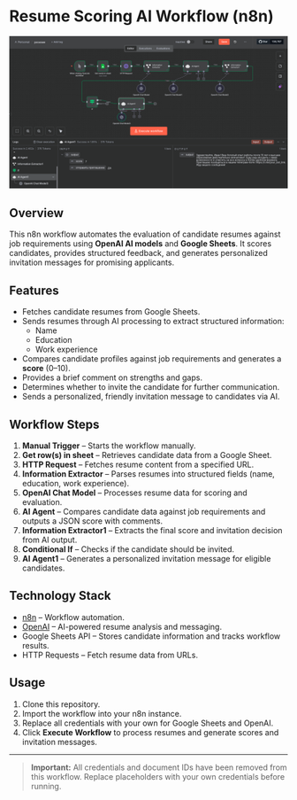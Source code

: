# Resume Scoring AI Workflow (n8n)

![Workflow Screenshot](workflow_screenshot.png)

## Overview
This n8n workflow automates the evaluation of candidate resumes against job requirements using **OpenAI AI models** and **Google Sheets**. It scores candidates, provides structured feedback, and generates personalized invitation messages for promising applicants.

## Features
- Fetches candidate resumes from Google Sheets.
- Sends resumes through AI processing to extract structured information:
  - Name
  - Education
  - Work experience
- Compares candidate profiles against job requirements and generates a **score** (0–10).
- Provides a brief comment on strengths and gaps.
- Determines whether to invite the candidate for further communication.
- Sends a personalized, friendly invitation message to candidates via AI.

## Workflow Steps
1. **Manual Trigger** – Starts the workflow manually.
2. **Get row(s) in sheet** – Retrieves candidate data from a Google Sheet.
3. **HTTP Request** – Fetches resume content from a specified URL.
4. **Information Extractor** – Parses resumes into structured fields (name, education, work experience).
5. **OpenAI Chat Model** – Processes resume data for scoring and evaluation.
6. **AI Agent** – Compares candidate data against job requirements and outputs a JSON score with comments.
7. **Information Extractor1** – Extracts the final score and invitation decision from AI output.
8. **Conditional If** – Checks if the candidate should be invited.
9. **AI Agent1** – Generates a personalized invitation message for eligible candidates.

## Technology Stack
- [n8n](https://n8n.io/) – Workflow automation.
- [OpenAI](https://openai.com/) – AI-powered resume analysis and messaging.
- Google Sheets API – Stores candidate information and tracks workflow results.
- HTTP Requests – Fetch resume data from URLs.

## Usage
1. Clone this repository.
2. Import the workflow into your n8n instance.
3. Replace all credentials with your own for Google Sheets and OpenAI.
4. Click **Execute Workflow** to process resumes and generate scores and invitation messages.

---

> **Important:** All credentials and document IDs have been removed from this workflow. Replace placeholders with your own credentials before running.
